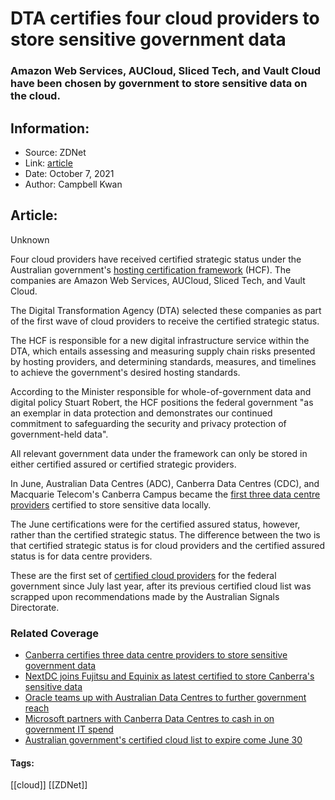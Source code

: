 # DTA certifies four cloud providers to store sensitive government data
### Amazon Web Services, AUCloud, Sliced Tech, and Vault Cloud have been chosen by government to store sensitive data on the cloud.

## Information:
+ Source: ZDNet
+ Link: [article](https://www.zdnet.com/article/dta-certifies-four-cloud-providers-to-store-sensitive-government-data/)
+ Date: October 7, 2021
+ Author: Campbell Kwan


## Article:
Unknown

Four cloud providers have received certified strategic status under the Australian government's [hosting certification framework](https://www.zdnet.com/article/australia-brings-in-data-centre-certification-with-new-government-hosting-strategy/) (HCF). The companies are Amazon Web Services, AUCloud, Sliced Tech, and Vault Cloud. 

The Digital Transformation Agency (DTA) selected these companies as part of the first wave of cloud providers to receive the certified strategic status. 

The HCF is responsible for a new digital infrastructure service within the DTA, which entails assessing and measuring supply chain risks presented by hosting providers, and determining standards, measures, and timelines to achieve the government's desired hosting standards. 

According to the Minister responsible for whole-of-government data and digital policy Stuart Robert, the HCF positions the federal government "as an exemplar in data protection and demonstrates our continued commitment to safeguarding the security and privacy protection of government-held data". 

All relevant government data under the framework can only be stored in either certified assured or certified strategic providers. 

In June, Australian Data Centres (ADC), Canberra Data Centres (CDC), and Macquarie Telecom's Canberra Campus became the [first three data centre providers](https://www.zdnet.com/article/canberra-certifies-three-data-centre-providers-to-store-sensitive-government-data/) certified to store sensitive data locally. 

The June certifications were for the certified assured status, however, rather than the certified strategic status. The difference between the two is that certified strategic status is for cloud providers and the certified assured status is for data centre providers. 






These are the first set of [certified cloud providers](https://www.zdnet.com/article/australian-governments-certified-cloud-list-to-expire-come-june-30/) for the federal government since July last year, after its previous certified cloud list was scrapped upon recommendations made by the Australian Signals Directorate. 

###  Related Coverage

* [Canberra certifies three data centre providers to store sensitive government data](https://www.zdnet.com/article/canberra-certifies-three-data-centre-providers-to-store-sensitive-government-data/)
* [NextDC joins Fujitsu and Equinix as latest certified to store Canberra's sensitive data](https://www.zdnet.com/article/nextdc-joins-fujitsu-and-equinix-as-latest-certified-to-store-sensitive-government-data/)
* [Oracle teams up with Australian Data Centres to further government reach](https://www.zdnet.com/article/oracle-teams-up-with-canberra-data-centres-to-further-government-reach/)
* [Microsoft partners with Canberra Data Centres to cash in on government IT spend](https://www.zdnet.com/article/microsoft-partners-with-canberra-data-centres-to-cash-in-on-government-it-spend/)
* [Australian government's certified cloud list to expire come June 30](https://www.zdnet.com/article/australian-governments-certified-cloud-list-to-expire-come-june-30/)





#### Tags:
[[cloud]] [[ZDNet]]
